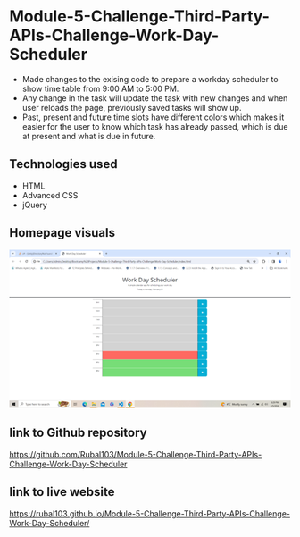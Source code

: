 # Module-5-Challenge-Third-Party-APIs-Challenge-Work-Day-Scheduler

* Made changes to the exising code to prepare a workday scheduler to show time table from 9:00 AM to 5:00 PM.
* Any change in the task will update the task with new changes and when user reloads the page, previously saved tasks will show up.
* Past, present and future time slots have different colors which makes it easier for the user to know which task has already passed, which is due at present and what is due in future. 


## Technologies used
* HTML
* Advanced CSS
* jQuery


## Homepage visuals

![screenshot showing working application](Assets/Images/application.png)

## link to Github repository 
https://github.com/Rubal103/Module-5-Challenge-Third-Party-APIs-Challenge-Work-Day-Scheduler

## link to live website

https://rubal103.github.io/Module-5-Challenge-Third-Party-APIs-Challenge-Work-Day-Scheduler/
